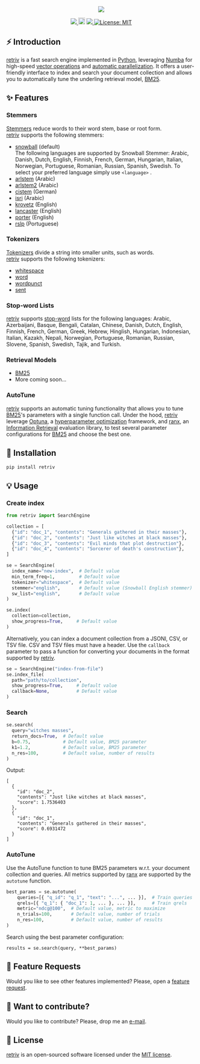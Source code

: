 <div align="center">
  <img src="https://repository-images.githubusercontent.com/566840861/ce7eeed0-7454-4aff-9073-235a83eeb6e7">
</div>

<p align="center">
  <!-- Python -->
  <a href="https://www.python.org" alt="Python">
      <img src="https://badges.aleen42.com/src/python.svg" />
  </a>
  <!-- Version -->
  <a href="https://badge.fury.io/py/retriv"><img src="https://badge.fury.io/py/retriv.svg" alt="PyPI version" height="18"></a>
  <!-- Docs -->
  <!-- <a href="https://amenra.github.io/retriv"><img src="https://img.shields.io/badge/docs-passing-<COLOR>.svg" alt="Documentation Status"></a> -->
  <!-- Black -->
  <a href="https://github.com/psf/black" alt="Code style: black">
      <img src="https://img.shields.io/badge/code%20style-black-000000.svg" />
  </a>
  <!-- License -->
  <a href="https://lbesson.mit-license.org/"><img src="https://img.shields.io/badge/License-MIT-blue.svg" alt="License: MIT"></a>
  <!-- Google Colab -->
  <!-- <a href="https://colab.research.google.com/github/AmenRa/retriv/blob/master/notebooks/1_overview.ipynb"> -->
      <!-- <img src="https://colab.research.google.com/assets/colab-badge.svg" alt="Open In Colab"/> -->
  </a>
</p>

## ⚡️ Introduction

[retriv](https://github.com/AmenRa/retriv) is a fast search engine implemented in [Python](https://en.wikipedia.org/wiki/Python_(programming_language)), leveraging [Numba](https://github.com/numba/numba) for high-speed [vector operations](https://en.wikipedia.org/wiki/Automatic_vectorization) and [automatic parallelization](https://en.wikipedia.org/wiki/Automatic_parallelization).
It offers a user-friendly interface to index and search your document collection and allows you to automatically tune the underling retrieval model, [BM25](https://en.wikipedia.org/wiki/Okapi_BM25).


## ✨ Features

### Stemmers
[Stemmers](https://en.wikipedia.org/wiki/Stemming) reduce words to their word stem, base or root form.  
[retriv](https://github.com/AmenRa/retriv) supports the following stemmers:
- [snowball](https://www.nltk.org/api/nltk.stem.snowball.html) (default)  
The following languages are supported by Snowball Stemmer: 
Arabic, Danish, Dutch, English, Finnish, French, German, Hungarian, Italian, Norwegian, Portuguese, Romanian, Russian, Spanish, Swedish.
To select your preferred language simply use `<language>` .
- [arlstem](https://www.nltk.org/api/nltk.stem.arlstem.html) (Arabic)
- [arlstem2](https://www.nltk.org/api/nltk.stem.arlstem2.html) (Arabic)
- [cistem](https://www.nltk.org/api/nltk.stem.cistem.html) (German)
- [isri](https://www.nltk.org/api/nltk.stem.isri.html) (Arabic)
- [krovetz](https://dl.acm.org/doi/10.1145/160688.160718) (English)
- [lancaster](https://www.nltk.org/api/nltk.stem.lancaster.html) (English)
- [porter](https://www.nltk.org/api/nltk.stem.porter.html) (English)
- [rslp](https://www.nltk.org/api/nltk.stem.rslp.html) (Portuguese)

### Tokenizers

[Tokenizers](https://en.wikipedia.org/wiki/Lexical_analysis#Tokenization) divide a string into smaller units, such as words.  
[retriv](https://github.com/AmenRa/retriv) supports the following tokenizers:
- [whitespace](https://www.nltk.org/api/nltk.tokenize.html)
- [word](https://www.nltk.org/api/nltk.tokenize.html)
- [wordpunct](https://www.nltk.org/api/nltk.tokenize.html)
- [sent](https://www.nltk.org/api/nltk.tokenize.html)

### Stop-word Lists

[retriv](https://github.com/AmenRa/retriv) supports [stop-word](https://en.wikipedia.org/wiki/Stop_word) lists for the following languages: Arabic, Azerbaijani, Basque, Bengali, Catalan, Chinese, Danish, Dutch, English, Finnish, French, German, Greek, Hebrew, Hinglish, Hungarian, Indonesian, Italian, Kazakh, Nepali, Norwegian, Portuguese, Romanian, Russian, Slovene, Spanish, Swedish, Tajik, and Turkish.

### Retrieval Models
- [BM25](https://en.wikipedia.org/wiki/Okapi_BM25)
- More coming soon...

### AutoTune

[retriv](https://github.com/AmenRa/retriv) supports an automatic tuning functionality that allows you to tune [BM25](https://en.wikipedia.org/wiki/Okapi_BM25)'s parameters with a single function call.
Under the hood, [retriv](https://github.com/AmenRa/retriv) leverage [Optuna](https://optuna.org), a [hyperparameter optimization](https://en.wikipedia.org/wiki/Hyperparameter_optimization) framework, and [ranx](https://github.com/AmenRa/ranx), an [Information Retrieval](https://en.wikipedia.org/wiki/Information_retrieval) evaluation library, to test several parameter configurations for [BM25](https://en.wikipedia.org/wiki/Okapi_BM25) and choose the best one.

## 🔌 Installation
```bash
pip install retriv
```

## 💡 Usage

### Create index
```python
from retriv import SearchEngine

collection = [
  {"id": "doc_1", "contents": "Generals gathered in their masses"},
  {"id": "doc_2", "contents": "Just like witches at black masses"},
  {"id": "doc_3", "contents": "Evil minds that plot destruction"},
  {"id": "doc_4", "contents": "Sorcerer of death's construction"},
]

se = SearchEngine(
  index_name="new-index",  # Default value
  min_term_freq=1,         # Default value
  tokenizer="whitespace",  # Default value
  stemmer="english",       # Default value (Snowball English stemmer)
  sw_list="english",       # Default value
)

se.index(
  collection=collection,
  show_progress=True,     # Default value
)
```

Alternatively, you can index a document collection from a JSONl, CSV, or TSV file.
CSV and TSV files must have a header.
Use the `callback` parameter to pass a function for converting your documents in the format supported by [retriv](https://github.com/AmenRa/retriv).

```python
se = SearchEngine("index-from-file")
se.index_file(
  path="path/to/collection",
  show_progress=True,     # Default value
  callback=None,          # Default value
)
```

### Search
```python
se.search(
  query="witches masses",
  return_docs=True,  # Default value
  b=0.75,            # Default value, BM25 parameter
  k1=1.2,            # Default value, BM25 parameter
  n_res=100,         # Default value, number of results
)
```
Output:
```
[
  {
    "id": "doc_2",
    "contents": "Just like witches at black masses",
    "score": 1.7536403
  },
  {
    "id": "doc_1",
    "contents": "Generals gathered in their masses",
    "score": 0.6931472
  }
]
```

### AutoTune

Use the AutoTune function to tune BM25 parameters w.r.t. your document collection and queries.
All metrics supported by [ranx](https://github.com/AmenRa/ranx) are supported by the `autotune` function.

```python
best_params = se.autotune(
    queries=[{ "q_id": "q_1", "text": "...", ... }],  # Train queries
    qrels=[{ "q_1": { "doc_1": 1, ... }, ... }],      # Train qrels
    metric="ndcg@100",  # Default value, metric to maximize
    n_trials=100,       # Default value, number of trials
    n_res=100,          # Default value, number of results
)
```
Search using the best parameter configuration:
```
results = se.search(query, **best_params)
```


## 🎁 Feature Requests
Would you like to see other features implemented? Please, open a [feature request](https://github.com/AmenRa/retriv/issues/new?assignees=&labels=enhancement&template=feature_request.md&title=%5BFeature+Request%5D+title).


## 🤘 Want to contribute?
Would you like to contribute? Please, drop me an [e-mail](mailto:elias.bssn@gmail.com?subject=[GitHub]%20retriv).


## 📄 License
[retriv](https://github.com/AmenRa/retriv) is an open-sourced software licensed under the [MIT license](LICENSE).
